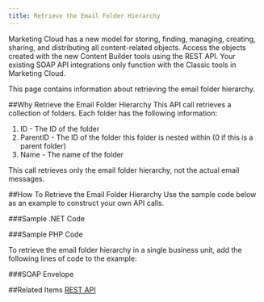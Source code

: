 ```yaml
---
title: Retrieve the Email Folder Hierarchy
---
```


<div class="alert">Marketing Cloud has a new model for storing, finding, managing, creating, sharing, and distributing all content-related objects. Access the objects created with the new Content Builder tools using the REST API. Your existing SOAP API integrations only function with the Classic tools in Marketing Cloud.</div>

This page contains information  about retrieving the email folder hierarchy.

##Why Retrieve the Email Folder Hierarchy
This API call retrieves a collection of folders. Each folder has the following information:
<ol>
<li>ID - The ID of the folder</li>
<li>ParentID - The ID of the folder this folder is nested within (0 if this is a parent folder)</li>
<li>Name - The name of the folder</li>
</ol>
This call retrieves only the email folder hierarchy, not the actual email messages.

##How To Retrieve the Email Folder Hierarchy
Use the sample code below as an example to construct your own API calls.

###Sample .NET Code
<gist data-gist="https://gist.github.com/mc-doc/c62c5d18c0bac210b6e4186bd5011a6c.js"></gist>

###Sample PHP Code
<gist data-gist="https://gist.github.com/mc-doc/bd569fb6bae6102f6caaf7467533f7b7.js"></gist>

To retrieve the email folder hierarchy in a single business unit, add the following lines of code to the example:
<gist data-gist="https://gist.github.com/mc-doc/23787d21ddd509132c1cdea820a9fb35.js"></gist>

###SOAP Envelope
<gist data-gist="https://gist.github.com/mc-doc/4ff9ac6b800fe155ec5b8b76efa61f6c.js"></gist>

##Related Items
[REST API](https://developer.salesforce.com/docs/atlas.en-us.mc-apis.meta/mc-apis/content-api.htm)
